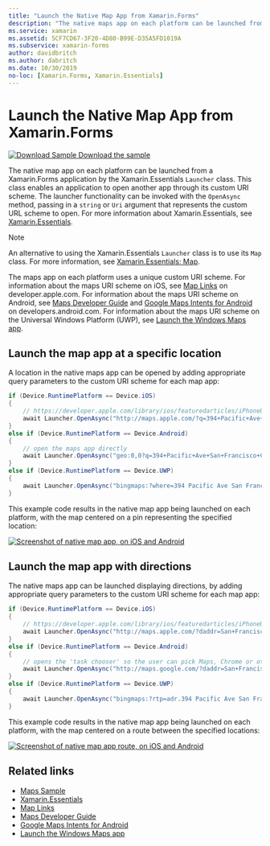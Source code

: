 ```yaml
---
title: "Launch the Native Map App from Xamarin.Forms"
description: "The native maps app on each platform can be launched from a Xamarin.Forms application by the Xamarin.Essentials Launcher class."
ms.service: xamarin
ms.assetid: 5CF7CD67-3F20-4D80-B99E-D35A5FD1019A
ms.subservice: xamarin-forms
author: davidbritch
ms.author: dabritch
ms.date: 10/30/2019
no-loc: [Xamarin.Forms, Xamarin.Essentials]
---
```


# Launch the Native Map App from Xamarin.Forms

[![Download Sample](~/media/shared/download.png) Download the sample](/samples/xamarin/xamarin-forms-samples/workingwithmaps)

The native map app on each platform can be launched from a Xamarin.Forms application by the Xamarin.Essentials `Launcher` class. This class enables an application to open another app through its custom URI scheme. The launcher functionality can be invoked with the `OpenAsync` method, passing in a `string` or `Uri` argument that represents the custom URL scheme to open. For more information about Xamarin.Essentials, see [Xamarin.Essentials](~/essentials/index.md?context=xamarin/xamarin-forms).

> [!NOTE]
> An alternative to using the Xamarin.Essentials `Launcher` class is to use its `Map` class. For more information, see [Xamarin.Essentials: Map](~/essentials/maps.md?context=xamarin/xamarin-forms).

The maps app on each platform uses a unique custom URI scheme. For information about the maps URI scheme on iOS, see [Map Links](https://developer.apple.com/library/archive/featuredarticles/iPhoneURLScheme_Reference/MapLinks/MapLinks.html) on developer.apple.com. For information about the maps URI scheme on Android, see [Maps Developer Guide](https://developer.android.com/guide/components/intents-common.html#Maps) and [Google Maps Intents for Android](https://developers.google.com/maps/documentation/urls/android-intents) on developers.android.com. For information about the maps URI scheme on the Universal Windows Platform (UWP), see [Launch the Windows Maps app](/windows/uwp/launch-resume/launch-maps-app).

## Launch the map app at a specific location

A location in the native maps app can be opened by adding appropriate query parameters to the custom URI scheme for each map app:

```csharp
if (Device.RuntimePlatform == Device.iOS)
{
    // https://developer.apple.com/library/ios/featuredarticles/iPhoneURLScheme_Reference/MapLinks/MapLinks.html
    await Launcher.OpenAsync("http://maps.apple.com/?q=394+Pacific+Ave+San+Francisco+CA");
}
else if (Device.RuntimePlatform == Device.Android)
{
    // open the maps app directly
    await Launcher.OpenAsync("geo:0,0?q=394+Pacific+Ave+San+Francisco+CA");
}
else if (Device.RuntimePlatform == Device.UWP)
{
    await Launcher.OpenAsync("bingmaps:?where=394 Pacific Ave San Francisco CA");
}
```

This example code results in the native map app being launched on each platform, with the map centered on a pin representing the specified location:

[![Screenshot of native map app, on iOS and Android](native-map-app-images/location.png "Native map app")](native-map-app-images/location-large.png#lightbox "Native map app")

## Launch the map app with directions

The native maps app can be launched displaying directions, by adding appropriate query parameters to the custom URI scheme for each map app:

```csharp
if (Device.RuntimePlatform == Device.iOS)
{
    // https://developer.apple.com/library/ios/featuredarticles/iPhoneURLScheme_Reference/MapLinks/MapLinks.html
    await Launcher.OpenAsync("http://maps.apple.com/?daddr=San+Francisco,+CA&saddr=cupertino");
}
else if (Device.RuntimePlatform == Device.Android)
{
    // opens the 'task chooser' so the user can pick Maps, Chrome or other mapping app
    await Launcher.OpenAsync("http://maps.google.com/?daddr=San+Francisco,+CA&saddr=Mountain+View");
}
else if (Device.RuntimePlatform == Device.UWP)
{
    await Launcher.OpenAsync("bingmaps:?rtp=adr.394 Pacific Ave San Francisco CA~adr.One Microsoft Way Redmond WA 98052");
}
```

This example code results in the native map app being launched on each platform, with the map centered on a route between the specified locations:

[![Screenshot of native map app route, on iOS and Android](native-map-app-images/directions.png "Native map app directions")](native-map-app-images/directions-large.png#lightbox "Native map app directions")

## Related links

- [Maps Sample](/samples/xamarin/xamarin-forms-samples/workingwithmaps)
- [Xamarin.Essentials](~/essentials/index.md?context=xamarin/xamarin-forms)
- [Map Links](https://developer.apple.com/library/archive/featuredarticles/iPhoneURLScheme_Reference/MapLinks/MapLinks.html)
- [Maps Developer Guide](https://developer.android.com/guide/components/intents-common.html#Maps)
- [Google Maps Intents for Android](https://developers.google.com/maps/documentation/)
- [Launch the Windows Maps app](/windows/uwp/launch-resume/launch-maps-app)